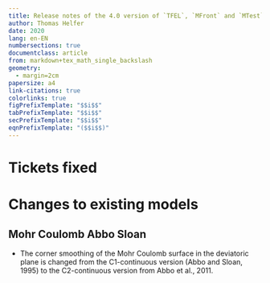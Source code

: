 ```yaml
---
title: Release notes of the 4.0 version of `TFEL`, `MFront` and `MTest`
author: Thomas Helfer
date: 2020
lang: en-EN
numbersections: true
documentclass: article
from: markdown+tex_math_single_backslash
geometry:
  - margin=2cm
papersize: a4
link-citations: true
colorlinks: true
figPrefixTemplate: "$$i$$"
tabPrefixTemplate: "$$i$$"
secPrefixTemplate: "$$i$$"
eqnPrefixTemplate: "($$i$$)"
---
```


# Tickets fixed

# Changes to existing models

## Mohr Coulomb Abbo Sloan

- The corner smoothing of the Mohr Coulomb surface in the deviatoric plane is changed from the C1-continuous version (Abbo and Sloan, 1995) to the C2-continuous version from Abbo et al., 2011.